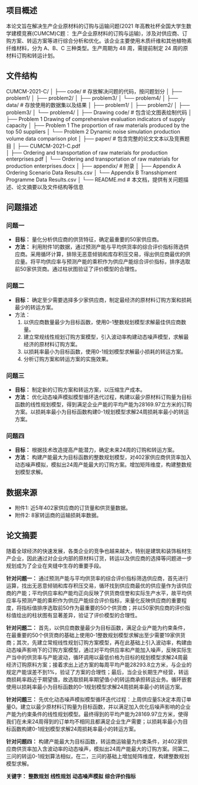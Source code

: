 ## 项目概述

本论文旨在解决生产企业原材料的订购与运输问题(2021 年高教社杯全国大学生数学建模竞赛(CUMCM)C题： 生产企业原材料的订购与运输)，涉及对供应商、订购方案、转运方案等进行综合分析和优化。该企业主要使用木质纤维和其他植物素纤维材料，分为 A、B、C 三种类型。生产周期为 48 周，需提前制定 24 周的原材料订购和转运计划。

## 文件结构

CUMCM-2021-C/
│
├── code/                        # 存放解决问题的代码，按问题划分
│   ├── problem1/
│   ├── problem2/
│   ├── problem3/
│   └── problem4/
│
├── data/                        # 存放使用的数据集以及结果
│   ├── problem1/
│   ├── problem2/
│   ├── problem3/
│   └── problem4/
│
├── Drawing code/                # 包含论文图表绘制代码
│   ├── Problem 1 Drawing of comprehensive evaluation indicators of supply capacity
│   ├── Problem 1 The proportion of raw materials produced by the top 50 suppliers
│   └── Problem 2 Dynamic noise simulation production volume data comparison plot
│
├── paper/                       # 包含完整的论文文本以及竞赛题目
│   ├── CUMCM-2021-C.pdf       
│   ├── Ordering and transportation of raw materials for production enterprises.pdf	
│   └── Ordering and transportation of raw materials for production enterprises.docx
│
├── appendix/                    # 附录
│   ├── Appendix A Ordering Scenario Data Results.csv
│   └── Appendix B Transshipment Programme Data Results.csv
│
└── README.md                    # 本文档，提供有关问题描述、论文摘要以及文件结构等信息


## 问题描述

### 问题一

- **目标：** 量化分析供应商的供货特征，确定最重要的50家供应商。
- **方法：** 利用附件1的数据，通过预测产能与平均供货率的综合评价指标筛选供应商。采用循环计算，排除无恶意倾销和库存积压交易，得出供应商最优的供应量。将平均供应率与预测产能的乘积作为供应产能综合评价指标，排序选取前50家供货商。通过柱状图验证了评价模型的合理性。

### 问题二

- **目标：** 确定至少需要选择多少家供应商，制定最经济的原材料订购方案和损耗最少的转运方案。
- 方法：
  1. 以供应商数量最少为目标函数，使用0-1整数规划模型求解最佳供应商数量。
  2. 建立常规线性规划订购方案模型，引入波动率构建动态噪声模型，求解最经济的原材料订购方案。
  3. 以损耗率最小为目标函数，使用0-1规划模型求解最小损耗的转运方案。
  4. 分析订购方案和转运方案的实施效果。

### 问题三

- **目标：** 制定新的订购方案和转运方案，以压缩生产成本。
- **方法：** 优化动态噪声模拟模型循环迭代过程，构建以最少原材料订购量为目标函数的线性规划模型，得到满足企业产能的平均产能为28169.97立方米的订购方案。以损耗率最小为目标函数构建0-1规划模型求解24周损耗率最小的转运方案。

### 问题四

- **目标：** 根据技术改造提高产能潜力，确定未来24周的订购和转运方案。
- **方法：** 构建产能最大为目标函数的整数规划模型，对402家供应商供货率加入动态噪声模拟，模拟出24周产能最大的订购方案。增加矩阵维度，构建整数规划模型求解。

## 数据来源

- 附件1: 近5年402家供应商的订货量和供货量数据。
- 附件2: 8家转运商的运输损耗率数据。

## 论文摘要

随着全球经济的快速发展，各类企业的竞争也越来越大，特别是建筑和装饰板材生产企业，因此通过对企业内部的原材料订货，转运以及供应商的选择等问题进一步规划成为了企业在夹缝中生存的重要手段。

**针对问题一：** 通过预测产能与平均供货率的综合评价指标筛选供应商，首先进行运算，找出无恶意倾销和库存积压交易，循环找到供应商最优的供应量作为该供应商的产能；平均供应率和产能均正向反映了供货商信誉和实际生产水平，故平均供应率与预测产能的乘积作为供应产能综合评价指标，来量化反映供应商的重要程度，将指标值排序选取前50作为最重要的50个供货商；并以50家供应商的评价指标值绘出的柱状图有显著差异，验证了评价模型的合理性。

**针对问题二：** 首先，以供应商数量最少为目标函数，满足企业产能为约束条件，在最重要的50个供货商的基础上使用0-1整数规划模型求解出至少需要19家供货商；其次，先建立常规线性规划订购方案模型，再在此基础上引入波动率，构建由动态噪声影响下的订购方案模型，通过对平均供应率和产能加入噪声，反映实际生产当中的供货率与产能波动，循环调用以最低价格为目标的规划模型求解24周最经济订购原料方案；接着求出上述方案的每周平均产能28293.8立方米，与企业的规定产能误差不到1%，验证了方案的合理性；最后，当企业长期生产经营，转运商损耗率趋近于期望值，故选取损耗率期望值小的转运商承担转运业务。循环嵌套使用以损耗率最小为目标函数的0-1规划模型求解24周损耗率最小的转运方案。

**针对问题三：** 先优化动态噪声模拟模型循环迭代过程：上周供应量S决定本周订单量O。建立以最少原材料订购量为目标函数，并以满足加入优化后噪声影响的企业产能为约束条件的线性规划模型。最终得到的平均产能为28169.97立方米，使得我们在未来24周得到的订单均不相同且都满足企业生产需要；以损耗率最小为目标函数构建0-1规划模型求解24周损耗率最小的转运方案。

**针对问题四：** 构建产能最大为目标函数，转运商运输量为约束条件，对402家供应商供货率加入含波动率的动态噪声，模拟出24周产能最大的订购方案。同第二,三问的转运0-1规划算法相似，在二，三问的基础上增加矩阵维度，构建整数规划模型求解。

**关键字：** **整数规划**   **线性规划**   **动态噪声模拟**   **综合评价指标**     

